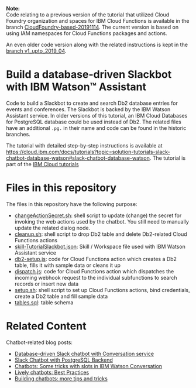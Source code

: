 **Note:**   
Code relating to a previous version of the tutorial that utilized Cloud Foundry organization and spaces for IBM Cloud Functions is available in the branch [CloudFoundry-based-20191114](https://github.com/IBM-Cloud/slack-chatbot-database-watson/tree/CloudFoundry-based-20191114). The current version is based on using IAM namespaces for Cloud Functions packages and actions.

An even older code version along with the related instructions is kept in the [branch v1_upto_2019_04](https://github.com/IBM-Cloud/slack-chatbot-database-watson/tree/v1_upto_2019_04).

# Build a database-driven Slackbot with IBM Watson™ Assistant

Code to build a Slackbot to create and search Db2 database entries for events and conferences. The Slackbot is backed by the IBM Watson Assistant service. In older versions of this tutorial, an IBM Cloud Databases for PostgreSQL database could be used instead of Db2. The related files have an additional `.pg.` in their name and code can be found in the historic branches. 

The tutorial with detailed step-by-step instructions is available at https://cloud.ibm.com/docs/tutorials?topic=solution-tutorials-slack-chatbot-database-watson#slack-chatbot-database-watson. The tutorial is part of the [IBM Cloud tutorials](https://cloud.ibm.com/docs/tutorials?topic=solution-tutorials-tutorials#tutorials) 

# Files in this repository
The files in this repository have the following purpose:
* [changeActionSecret.sh](changeActionSecret.sh): shell script to update (change) the secret for invoking the web actions used by the chatbot. You still need to manually update the related dialog node.
* [cleanup.sh](cleanup.sh): shell script to drop Db2 table and delete Db2-related Cloud Functions actions
* [skill-TutorialSlackbot.json](skill-TutorialSlackbot.json): Skill / Workspace file used with IBM Watson Assistant service
* [db2-setup.js](db2-setup.js): code for Cloud Functions action which creates a Db2 table, fills it with sample data or cleans it up
* [dispatch.js](dispatch.js): code for Cloud Functions action which dispatches the incoming webhook request to the individual subfunctions to search records or insert new data
* [setup.sh](setup.sh): shell script to set up Cloud Functions actions, bind credentials, create a Db2 table and fill sample data
* [tables.sql](tables.sql): table schema

# Related Content
Chatbot-related blog posts:
* [Database-driven Slack chatbot with Conversation service](https://www.ibm.com/blogs/bluemix/2018/02/database-slack-chatbot-conversation/)
* [Slack Chatbot with PostgreSQL Backend](https://www.ibm.com/blogs/bluemix/2018/12/slack-chatbot-with-postgresql-backend/)
* [Chatbots: Some tricks with slots in IBM Watson Conversation](https://www.ibm.com/blogs/bluemix/2018/02/chatbots-some-tricks-with-slots-in-ibm-watson-conversation/)
* [Lively chatbots: Best Practices](https://www.ibm.com/blogs/bluemix/2017/07/lively-chatbots-best-practices/)
* [Building chatbots: more tips and tricks](https://www.ibm.com/blogs/bluemix/2017/06/building-chatbots-tips-tricks/)

